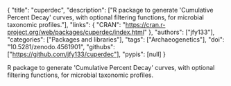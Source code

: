 {
  "title": "cuperdec",
  "description": ["R package to generate 'Cumulative Percent Decay' curves, with optional filtering functions, for microbial taxonomic profiles."],
  "links": {
    "CRAN": "https://cran.r-project.org/web/packages/cuperdec/index.html"
  },
  "authors": ["jfy133"],
  "categories": ["Packages and libraries"],
  "tags": ["Archaeogenetics"],
  "doi": "10.5281/zenodo.4561901",
  "githubs": ["https://github.com/jfy133/cuperdec"],
  "pypis": [null]
}

<!-- Generated by csv2md.R – do not edit by hand -->

R package to generate 'Cumulative Percent Decay' curves, with optional filtering functions, for microbial taxonomic profiles.